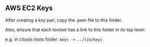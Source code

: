 ## AWS EC2 Keys

After creating a key pair, copy the <keyname>.pem file to this folder.

Also, ensure that each toolset has a link to this folder in its top level:

e.g. in citools tools folder: `keys -> ../lib/keys`